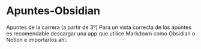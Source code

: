 # Apuntes-Obsidian
Apuntes de la carrera (a partir de 3º)
Para un vista correcta de los apuntes es recomendable descargar una app que utilice Markdown como Obsidian o Notion e importarlos ahí.
